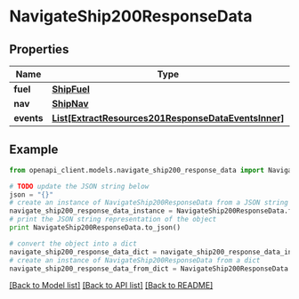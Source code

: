 # NavigateShip200ResponseData


## Properties
Name | Type | Description | Notes
------------ | ------------- | ------------- | -------------
**fuel** | [**ShipFuel**](ShipFuel.md) |  | 
**nav** | [**ShipNav**](ShipNav.md) |  | 
**events** | [**List[ExtractResources201ResponseDataEventsInner]**](ExtractResources201ResponseDataEventsInner.md) |  | 

## Example

```python
from openapi_client.models.navigate_ship200_response_data import NavigateShip200ResponseData

# TODO update the JSON string below
json = "{}"
# create an instance of NavigateShip200ResponseData from a JSON string
navigate_ship200_response_data_instance = NavigateShip200ResponseData.from_json(json)
# print the JSON string representation of the object
print NavigateShip200ResponseData.to_json()

# convert the object into a dict
navigate_ship200_response_data_dict = navigate_ship200_response_data_instance.to_dict()
# create an instance of NavigateShip200ResponseData from a dict
navigate_ship200_response_data_from_dict = NavigateShip200ResponseData.from_dict(navigate_ship200_response_data_dict)
```
[[Back to Model list]](../README.md#documentation-for-models) [[Back to API list]](../README.md#documentation-for-api-endpoints) [[Back to README]](../README.md)


